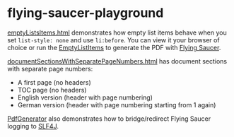 flying-saucer-playground
========================

[emptyListsItems.html](src/main/resources/lachdrache/emptyListItems.html)
demonstrates how empty list items behave when you set `list-style: none`
and use `li:before`. You can view it your browser of choice or run the
[EmptyListItems](src/main/java/lachdrache/EmptyListItems.java) to generate the PDF with
[Flying Saucer](https://code.google.com/p/flying-saucer/).

[documentSectionsWithSeparatePageNumbers.html](src/main/resources/lachdrache/documentSectionsWithSeparatePageNumbers.html)
has document sections with separate page numbers:

- A first page (no headers)
- TOC page (no headers)
- English version (header with page numbering)
- German version (header with page numbering starting from 1 again)

[PdfGenerator](src/main/java/lachdrache/PdfGenerator.java) also demonstrates how to
bridge/redirect Flying Saucer logging to [SLF4J](http://www.slf4j.org).



